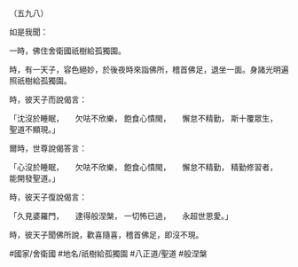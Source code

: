（五九八）

如是我聞：

一時，佛住舍衛國祇樹給孤獨園。

時，有一天子，容色絕妙，於後夜時來詣佛所，稽首佛足，退坐一面。身諸光明遍照祇樹給孤獨園。

時，彼天子而說偈言：

「沈沒於睡眠，　　欠呿不欣樂，
飽食心憒閙，　　懈怠不精勤，
斯十覆眾生，　　聖道不顯現。」

爾時，世尊說偈答言：

「心沒於睡眠，　　欠呿不欣樂，
飽食心憒閙，　　懈怠不精勤，
精勤修習者，　　能開發聖道。」

時，彼天子復說偈言：

「久見婆羅門，　　逮得般涅槃，
一切怖已過，　　永超世恩愛。」

時，彼天子聞佛所說，歡喜隨喜，稽首佛足，即沒不現。

#國家/舍衛國
#地名/祇樹給孤獨園
#八正道/聖道
#般涅槃
